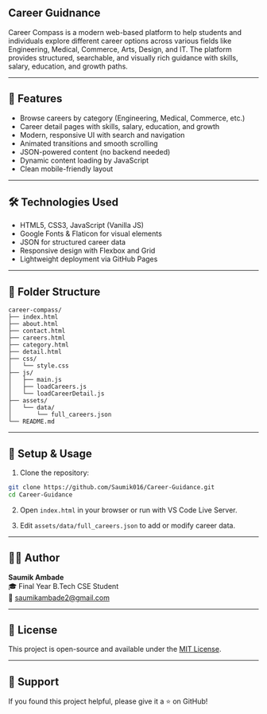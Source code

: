 ## Career Guidnance

Career Compass is a modern web-based platform to help students and individuals explore different career options across various fields like Engineering, Medical, Commerce, Arts, Design, and IT. The platform provides structured, searchable, and visually rich guidance with skills, salary, education, and growth paths.

---

## 📌 Features

- Browse careers by category (Engineering, Medical, Commerce, etc.)
- Career detail pages with skills, salary, education, and growth
- Modern, responsive UI with search and navigation
- Animated transitions and smooth scrolling
- JSON-powered content (no backend needed)
- Dynamic content loading by JavaScript
- Clean mobile-friendly layout

---

## 🛠 Technologies Used

- HTML5, CSS3, JavaScript (Vanilla JS)
- Google Fonts & Flaticon for visual elements
- JSON for structured career data
- Responsive design with Flexbox and Grid
- Lightweight deployment via GitHub Pages

---

## 📁 Folder Structure

```
career-compass/
├── index.html
├── about.html
├── contact.html
├── careers.html
├── category.html
├── detail.html
├── css/
│   └── style.css
├── js/
│   ├── main.js
│   ├── loadCareers.js
│   └── loadCareerDetail.js
├── assets/
│   └── data/
│       └── full_careers.json
└── README.md
```

---

## 🔧 Setup & Usage

1. Clone the repository:
```bash
git clone https://github.com/Saumik016/Career-Guidance.git
cd Career-Guidance
```

2. Open `index.html` in your browser or run with VS Code Live Server.

3. Edit `assets/data/full_careers.json` to add or modify career data.

---

## 👨‍💻 Author

**Saumik Ambade**  
🎓 Final Year B.Tech CSE Student  
📧 saumikambade2@gmail.com 

---

## 📜 License

This project is open-source and available under the [MIT License](LICENSE).

---

## 🌟 Support

If you found this project helpful, please give it a ⭐ on GitHub!
